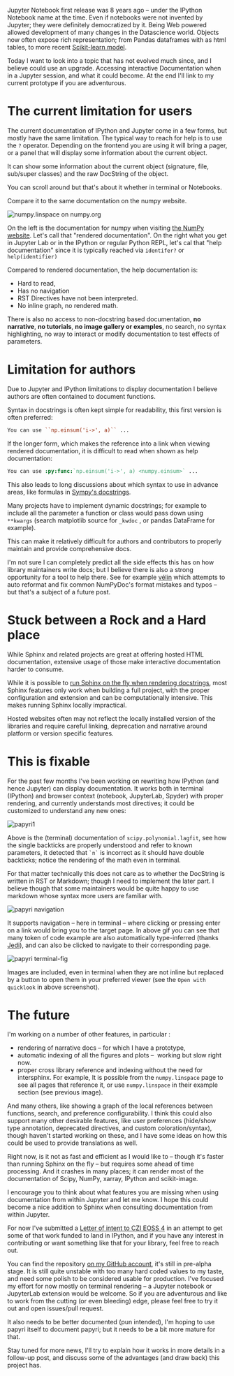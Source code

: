 <!-- 
.. title: Rethinking Jupyter Interactive Documentation
.. slug: rethinking-jupyter-documentation
.. date: 2021-05-05 00:01 UTC
.. tags: Python, Open-Source, documentation
.. category: 
.. link: 
.. description: 
.. type: markdown
.. author: Matthias Bussonnier
-->

Jupyter Notebook first release was 8 years ago – under the IPython Notebook
name at the time. Even if notebooks were not invented by Jupyter; they were
definitely democratized by it. Being Web powered allowed development of many
changes in the Datascience world. Objects now often expose rich representation; from
Pandas dataframes with as html tables, to more recent [Scikit-learn model](https://github.com/scikit-learn/scikit-learn/pull/14180).

Today I want to look into a topic that has not evolved much since, and I believe
could use an upgrade. Accessing interactive Documentation when in a Jupyter
session, and what it could become. At the end I'll link to my current prototype
if you are adventurous.

<!-- TEASER_END -->

# The current limitation for users

The current documentation of IPython and Jupyter come in a few forms, but mostly
have the same limitation.
The typical way to reach for help is to use the `?` operator. Depending on
the frontend you are using it will bring a pager, or a panel that will display
some information about the current object.

It can show some information about the current object (signature, file,
sub/super classes) and the raw DocString of the object.

You can scroll around but that's about it whether in terminal or Notebooks.

Compare it to the same documentation on the numpy website.


<img alt="numpy.linspace on numpy.org" src="/images/2021/05/numpy-linspace-compare.png" >

On the left is the documentation for numpy when visiting [the NumPy website](https://numpy.org). Let's
call that "rendered documentation". On the right what you get in Jupyter Lab or
in the IPython or regular Python REPL, let's cal that "help documentation" since
it is typically reached via `identifer?` or `help(identifier)`

Compared to rendered documentation, the help documentation is:

 - Hard to read,
 - Has no navigation
 - RST Directives have not been interpreted.
 - No inline graph, no rendered math.


There is also no access to non-docstring based documentation, **no narrative**,
**no tutorials**, **no image gallery or examples**, no search, no syntax
highlighting, no way to interact or modify documentation to test effects of
parameters.

# Limitation for authors

Due to Jupyter and IPython limitations to display documentation I believe
authors are often contained to document functions.

Syntax in docstrings is often kept simple for readability, this first version is
often preferred:

```rst
You can use ``np.einsum('i->', a)`` ...
```

If the longer form, which makes the reference into a link when viewing rendered
documentation, it is difficult to read when shown as help documentation:

```rst
You can use :py:func:`np.einsum('i->', a) <numpy.einsum>` ...
```

This also leads to long discussions about which syntax to use in advance areas,
like formulas in [Sympy's docstrings](https://github.com/sympy/sympy/issues/14964).

Many projects have to implement dynamic docstrings; for example to include all
the parameter a function or class would pass down using ``**kwargs`` (search
matplotlib source for `_kwdoc` , or pandas DataFrame for example).

This can make it relatively difficult for authors and contributors to properly
maintain and provide comprehensive docs.

I'm not sure I can completely predict all the side effects this has on how library
maintainers write docs; but I believe there is also a strong opportunity for a
tool to help there. See for example [vélin](https://github.com/Carreau/velin)
which attempts to auto reformat and fix common NumPyDoc's format mistakes and
typos – but that's a subject of a future post.

# Stuck between a Rock and a Hard place

While Sphinx and related projects are great at offering hosted HTML
documentation, extensive usage of those make interactive documentation harder to
consume.

While it is possible to [run Sphinx on the fly when rendering
docstrings](https://github.com/spyder-ide/docrepr), most Sphinx features
only work when building a full project, with the proper configuration and
extension and can be computationally intensive. This makes running Sphinx locally
impractical.

Hosted websites often may not reflect the locally installed version of the
libraries and require careful linking, deprecation and narrative around
platform or version specific features.

# This is fixable

For the past few months I've been working on rewriting how IPython (and hence
Jupyter) can display documentation. It works both in terminal (IPython) and
browser context (notebook, JupyterLab, Spyder) with proper rendering, and currently
understands most directives; it could be customized to understand any new ones:

<img alt="papyri1" src="/images/2021/05/papyri-1.png" class='center' >

Above is the (terminal) documentation of `scipy.polynomial.lagfit`, see how the
single backticks are properly understood and refer to known parameters, it
detected that  `` `n` `` is incorrect as it should have double backticks; notice
the rendering of the math even in terminal.

For that matter technically this does not care as to whether the DocString is
written in RST or Markdown; though I need to implement the later part. I believe
though that some maintainers would be quite happy to use markdown whose syntax
more users are familiar with.

<img alt="papyri navigation" src="/images/2021/05/papyri-nav.gif" class='center' >

It supports navigation – here in terminal – where clicking or pressing enter on a
link would bring you to the target page. In above gif you can see that many
token of code example are also automatically type-inferred (thanks [Jedi](https://github.com/davidhalter/jedi)), and
can also be clicked to navigate to their corresponding page.

<img alt="papyri terminal-fig" src="/images/2021/05/papyri-terminal-fig.png" class='center' >

Images are included, even in terminal when they are not inline but replaced by
a button to open them in your preferred viewer (see the `Open with quicklook` in
above screenshot).

# The future


I'm working on a number of other features, in particular :

 - rendering of narrative docs – for which I have a prototype,
 - automatic indexing of all the figures and plots –  working but slow right now.
 - proper cross library reference and indexing without the need for intersphinx.
   For example, It is possible from the `numpy.linspace` page to see all pages that
   reference it, or use `numpy.linspace` in their example section
   (see previous image).

And many others, like showing a graph of the local references between functions,
search, and preference configurability. I think this could also support many
other desirable features, like user preferences (hide/show type annotation,
deprecated directives, and custom coloration/syntax), though haven't started
working on these, and I have some ideas on how this could be used to provide
translations as well.

Right now, is it not as fast and efficient as I would like to – though it's faster
than running Sphinx on the fly – but requires some ahead of time processing. And it
crashes in many places; it can render most of the documentation of Scipy, NumPy,
xarray, IPython and scikit-image.

I encourage you to think about what features you are missing when using
documentation from within Jupyter and let me know. I hope this could become a
nice addition to Sphinx when consulting documentation from within Jupyter.

For now I've submitted a [Letter of intent to CZI EOSS
4](https://docs.google.com/document/d/1hk-Ww7pUwnoHINNhDeP9UOPvNEemAFe-pohK5dCtZPs/edit?usp=sharing)
in an attempt to get some of that work funded to land in IPython, and if you
have any interest in contributing or want something like that for your library,
feel free to reach out.

You can find the repository [on my GitHub account](https://github.com/Carreau/papyri),
it's still in pre-alpha stage. It is still quite unstable with too many hard
coded values to my taste, and need some polish to be considered usable for production.
I've focused my effort for now mostly on terminal rendering – a Jupyter notebook
or JupyterLab extension would be welcome. So if you are adventurous and like to work
from the cutting (or even bleeding) edge, please feel free to try it out and
open issues/pull request.

It also needs to be better documented (pun intended), I'm hoping to use papyri itself to
document papyri; but it needs to be a bit more mature for that.

Stay tuned for more news, I'll try to explain how it works in more details in a
follow-up post, and discuss some of the advantages (and draw back) this project
has.
